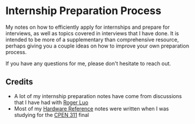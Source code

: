 # Internship Preparation Process

My notes on how to efficiently apply for internships and prepare for interviews,
as well as topics covered in interviews that I have done.
It is intended to be more of a supplementary than comprehensive resource,
perhaps giving you a couple ideas on how to improve your own preparation process.

If you have any questions for me, please don't hesitate to reach out.

## Credits

- A lot of my internship preparation notes have come from discussions that I have had with [Roger Luo](https://www.linkedin.com/in/roger-sichen-luo/)
- Most of my [Hardware Reference](./hardware/hw_reference.md) notes were written when I was studying for the [CPEN 311](https://ece.ubc.ca/courses/cpen-311/) final
